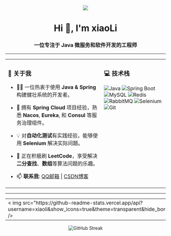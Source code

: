 <div align="center">
  <img src="https://capsule-render.vercel.app/api?type=waving&color=auto&height=300&section=header&text=Welcome%20to%20My%20Github&fontSize=50&fontAlignY=40"/>
</div>

<h1 align="center">Hi 👋, I'm  xiaoLi</h1>
<h3 align="center">一位专注于 Java 微服务和软件开发的工程师</h3>

---

<table>
  <tr>
    <td valign="top" width="60%">
      
### 🚀 关于我

- 👨‍💻 一位热衷于使用 **Java & Spring** 构建健壮系统的开发者。
- 🔧 拥有 **Spring Cloud** 项目经验，熟悉 **Nacos**, **Eureka**, 和 **Consul** 等服务治理组件。
- 💡 对**自动化测试**有实践经验，能够使用 **Selenium** 解决实际问题。
- 🧠 正在积极刷 **LeetCode**，享受解决**二分查找**、**数组**等算法问题的乐趣。
- 📫 **联系我**: [QQ邮箱](3099592185@qq.com) | [CSDN博客](https://blog.csdn.net/2402_86350741)

    <td valign="top" width="40%">
      
### 💻 技术栈

![Java](https://img.shields.io/badge/Java-ED8B00?style=flat-square&logo=openjdk&logoColor=white)
![Spring Boot](https://img.shields.io/badge/Spring_Boot-6DB33F?style=flat-square&logo=spring-boot&logoColor=white)
![MySQL](https://img.shields.io/badge/MySQL-4479A1?style=flat-square&logo=mysql&logoColor=white)
![Redis](https://img.shields.io/badge/Redis-DC382D?style=flat-square&logo=redis&logoColor=white)
![RabbitMQ](https://img.shields.io/badge/RabbitMQ-FF6600?style=flat-square&logo=rabbitmq&logoColor=white)
![Selenium](https://img.shields.io/badge/Selenium-43B02A?style=flat-square&logo=selenium&logoColor=white)
![Git](https://img.shields.io/badge/Git-F05032?style=flat-square&logo=git&logoColor=white)

  </tr>
</table>

---

<div align="center">

<table>
  <tr>
    <td>< img src="https://github-readme-stats.vercel.app/api?username=xiaoli&show_icons=true&theme=transparent&hide_border=true&locale=en" /></td>
    <td>< img src="https://github-readme-stats.vercel.app/api/top-langs/?username=xiaoli79&layout=compact&theme=transparent&hide_border=true&locale=en" /></td>
  </tr>
</table>

![GitHub Streak](https://streak-stats.demolab.com/?user=xiaoli79&theme=transparent&hide_border=true&locale=en)

</div>





